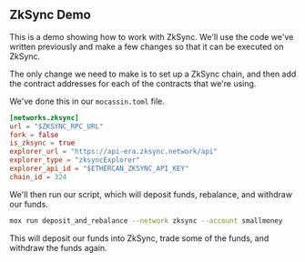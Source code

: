 ## ZkSync Demo

This is a demo showing how to work with ZkSync. We'll use the code we've written previously and make a few changes so that it can be executed on ZkSync.

The only change we need to make is to set up a ZkSync chain, and then add the contract addresses for each of the contracts that we're using.

We've done this in our `mocassin.toml` file.

```toml
[networks.zksync]
url = "$ZKSYNC_RPC_URL"
fork = false
is_zksync = true
explorer_url = "https://api-era.zksync.network/api"
explorer_type = "zksyncExplorer"
explorer_api_id = "$ETHERCAN_ZKSYNC_API_KEY"
chain_id = 324
```

We'll then run our script, which will deposit funds, rebalance, and withdraw our funds.

```bash
mox run deposit_and_rebalance --network zksync --account smallmoney
```

This will deposit our funds into ZkSync, trade some of the funds, and withdraw the funds again. 
